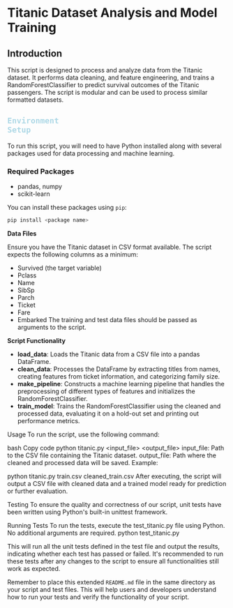 # Titanic Dataset Analysis and Model Training

## Introduction
This script is designed to process and analyze data from the Titanic dataset. It performs data cleaning, and feature engineering, and trains a RandomForestClassifier to predict survival outcomes of the Titanic passengers. The script is modular and can be used to process similar formatted datasets.

## <code style="color : lightblue">Environment Setup</code>
To run this script, you will need to have Python installed along with several packages used for data processing and machine learning.

### Required Packages
- pandas, numpy
- scikit-learn

You can install these packages using `pip`:

```bash
pip install <package name>
```

<b>Data Files</b>

Ensure you have the Titanic dataset in CSV format available. The script expects the following columns as a minimum:
  - Survived (the target variable)
  - Pclass
  - Name
  - SibSp
  - Parch
  - Ticket
  - Fare
  - Embarked
The training and test data files should be passed as arguments to the script.

<b>Script Functionality</b>
  - <b>load_data</b>: Loads the Titanic data from a CSV file into a pandas DataFrame.
  - <b>clean_data</b>: Processes the DataFrame by extracting titles from names, creating features from ticket information, and categorizing family size.
  - <b>make_pipeline</b>: Constructs a machine learning pipeline that handles the preprocessing of different types of features and initializes the RandomForestClassifier.
  - <b>train_model</b>: Trains the RandomForestClassifier using the cleaned and processed data, evaluating it on a hold-out set and printing out performance metrics.

Usage
To run the script, use the following command:

bash
Copy code
python titanic.py <input_file> <output_file>
input_file: Path to the CSV file containing the Titanic dataset.
output_file: Path where the cleaned and processed data will be saved.
Example:

python titanic.py train.csv cleaned_train.csv
After executing, the script will output a CSV file with cleaned data and a trained model ready for prediction or further evaluation.

Testing
To ensure the quality and correctness of our script, unit tests have been written using Python's built-in unittest framework.

Running Tests
To run the tests, execute the test_titanic.py file using Python. No additional arguments are required.
python test_titanic.py

This will run all the unit tests defined in the test file and output the results, indicating whether each test has passed or failed. It's recommended to run these tests after any changes to the script to ensure all functionalities still work as expected.


Remember to place this extended `README.md` file in the same directory as your script and test files. This will help users and developers understand how to run your tests and verify the functionality of your script.



